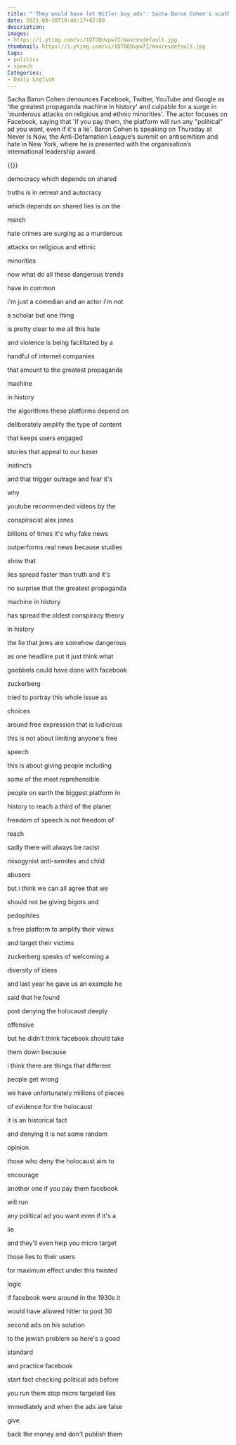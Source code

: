 ```yaml
---
title: "'They would have let Hitler buy ads': Sacha Baron Cohen's scathing attack on Facebook"
date: 2021-08-30T19:46:17+02:00
description:
images:
- https://i.ytimg.com/vi/tDTOQUvpw7I/maxresdefault.jpg
thumbnail: https://i.ytimg.com/vi/tDTOQUvpw7I/maxresdefault.jpg
tags:
- politics
- speech
Categories:
- Daily English
---
```


Sacha Baron Cohen denounces Facebook, Twitter, YouTube and Google as 'the greatest propaganda machine in history' and culpable for a surge in 'murderous attacks on religious and ethnic minorities'. The actor focuses on Facebook, saying that 'if you pay them, the platform will run any "political" ad you want, even if it's a lie'. Baron Cohen is speaking on Thursday at Never Is Now, the Anti-Defamation League’s summit on antisemitism and hate in New York, where he is presented with the organisation’s international leadership award.

{{<youtube tDTOQUvpw7I>}}

democracy which depends on shared

truths is in retreat and autocracy

which depends on shared lies is on the

march

hate crimes are surging as a murderous

attacks on religious and ethnic

minorities

now what do all these dangerous trends

have in common

i'm just a comedian and an actor i'm not

a scholar but one thing

is pretty clear to me all this hate

and violence is being facilitated by a

handful of internet companies

that amount to the greatest propaganda

machine

in history

the algorithms these platforms depend on

deliberately amplify the type of content

that keeps users engaged

stories that appeal to our baser

instincts

and that trigger outrage and fear it's

why

youtube recommended videos by the

conspiracist alex jones

billions of times it's why fake news

outperforms real news because studies

show that

lies spread faster than truth and it's

no surprise that the greatest propaganda

machine in history

has spread the oldest conspiracy theory

in history

the lie that jews are somehow dangerous

as one headline put it just think what

goebbels could have done with facebook

zuckerberg

tried to portray this whole issue as

choices

around free expression that is ludicrous

this is not about limiting anyone's free

speech

this is about giving people including

some of the most reprehensible

people on earth the biggest platform in

history to reach a third of the planet

freedom of speech is not freedom of

reach

sadly there will always be racist

misogynist anti-semites and child

abusers

but i think we can all agree that we

should not be giving bigots and

pedophiles

a free platform to amplify their views

and target their victims

zuckerberg speaks of welcoming a

diversity of ideas

and last year he gave us an example he

said that he found

post denying the holocaust deeply

offensive

but he didn't think facebook should take

them down because

i think there are things that different

people get wrong

we have unfortunately millions of pieces

of evidence for the holocaust

it is an historical fact

and denying it is not some random

opinion

those who deny the holocaust aim to

encourage

another one if you pay them facebook

will run

any political ad you want even if it's a

lie

and they'll even help you micro target

those lies to their users

for maximum effect under this twisted

logic

if facebook were around in the 1930s it

would have allowed hitler to post 30

second ads on his solution

to the jewish problem so here's a good

standard

and practice facebook

start fact checking political ads before

you run them stop micro targeted lies

immediately and when the ads are false

give

back the money and don't publish them
